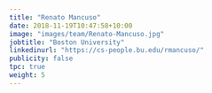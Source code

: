 ```yaml
---
title: "Renato Mancuso"
date: 2018-11-19T10:47:58+10:00
image: "images/team/Renato-Mancuso.jpg"
jobtitle: "Boston University"
linkedinurl: "https://cs-people.bu.edu/rmancuso/"
publicity: false
tpc: true
weight: 5
---
```

